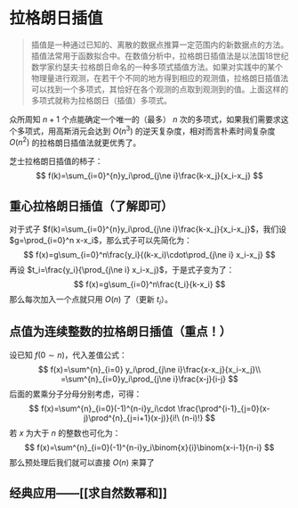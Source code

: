 # 拉格朗日插值

>插值是一种通过已知的、离散的数据点推算一定范围内的新数据点的方法。插值法常用于函数拟合中。在数值分析中，拉格朗日插值法是以法国18世纪数学家约瑟夫·拉格朗日命名的一种多项式插值方法。如果对实践中的某个物理量进行观测，在若干个不同的地方得到相应的观测值，拉格朗日插值法可以找到一个多项式，其恰好在各个观测的点取到观测到的值。上面这样的多项式就称为拉格朗日（插值）多项式。

众所周知 $n+1$ 个点能确定一个唯一的（最多） $n$ 次的多项式，如果我们需要求这个多项式，用高斯消元会达到 $O(n^3)$ 的逆天复杂度，相对而言朴素时间复杂度 $O(n^2)$ 的拉格朗日插值法就更优秀了。

芝士拉格朗日插值的柿子：
$$
f(k)=\sum_{i=0}^{n}y_i\prod_{j\ne i}\frac{k-x_j}{x_i-x_j}
$$

## 重心拉格朗日插值（了解即可）

对于式子 $f(k)=\sum_{i=0}^{n}y_i\prod_{j\ne i}\frac{k-x_j}{x_i-x_j}$，我们设 $g=\prod_{i=0}^n x-x_i$，那么式子可以先简化为：
$$
f(x)=g\sum_{i=0}^n\frac{y_i}{(k-x_i)\cdot\prod_{j\ne i} x_i-x_j}
$$
再设 $t_i=\frac{y_i}{\prod_{j\ne i} x_i-x_j}$，于是式子变为了：
$$
f(x)=g\sum_{i=0}^n\frac{t_i}{k-x_i}
$$
那么每次加入一个点就只用 $O(n)$ 了（更新 $t_i$）。

## 点值为连续整数的拉格朗日插值（重点！）

设已知 $f(0\sim n)$，代入差值公式：
$$
f(x)=\sum^{n}_{i=0} y_i\prod_{j\ne i}\frac{x-x_j}{x_i-x_j}\\
=\sum^{n}_{i=0}y_i\prod_{j\ne i}\frac{x-j}{i-j}
$$
后面的累乘分子分母分别考虑，可得：
$$
f(x)=\sum^{n}_{i=0}(-1)^{n-i}y_i\cdot \frac{\prod^{i-1}_{j=0}(x-j)\prod^{n}_{j=i+1}(x-j)}{i!\ (n-i)!}
$$
若 $x$ 为大于 $n$ 的整数也可化为：
$$
f(x)=\sum^{n}_{i=0}(-1)^{n-i}y_i\binom{x}{i}\binom{x-i-1}{n-i}
$$
那么预处理后我们就可以直接 $O(n)$ 来算了

## 经典应用——[[求自然数幂和]]
